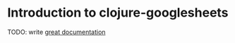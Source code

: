 # Introduction to clojure-googlesheets

TODO: write [great documentation](http://jacobian.org/writing/what-to-write/)
